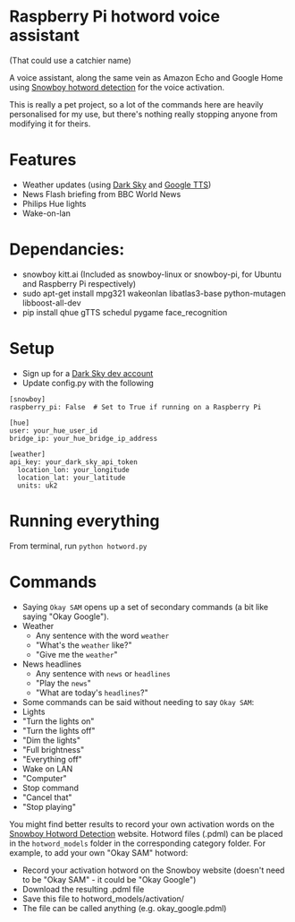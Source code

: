 # Raspberry Pi hotword voice assistant
(That could use a catchier name)

A voice assistant, along the same vein as Amazon Echo and Google Home using
[Snowboy hotword detection](https://snowboy.kitt.ai/) for the voice activation.

This is really a pet project, so a lot of the commands here are heavily 
personalised for my use, but there's nothing really stopping anyone from modifying
it for theirs.


# Features
- Weather updates (using [Dark Sky](https://darksky.net/dev/) and 
[Google TTS](https://pypi.python.org/pypi/gTTS))
- News Flash briefing from BBC World News
- Philips Hue lights
- Wake-on-lan


# Dependancies:
- snowboy kitt.ai (Included as snowboy-linux or snowboy-pi, for Ubuntu and 
Raspberry Pi respectively)
- sudo apt-get install mpg321 wakeonlan libatlas3-base python-mutagen libboost-all-dev
- pip install qhue gTTS schedul pygame face_recognition

# Setup
- Sign up for a [Dark Sky dev account](https://darksky.net/dev/)
- Update config.py with the following

```
[snowboy]
raspberry_pi: False  # Set to True if running on a Raspberry Pi

[hue]
user: your_hue_user_id
bridge_ip: your_hue_bridge_ip_address

[weather]
api_key: your_dark_sky_api_token
  location_lon: your_longitude
  location_lat: your_latitude
  units: uk2
  ```

# Running everything
From terminal, run `python hotword.py`

# Commands
- Saying `Okay SAM` opens up a set of secondary commands (a bit like saying "Okay Google").
 - Weather
   - Any sentence with  the word `weather`
   - "What's the `weather` like?"
   - "Give me the `weather`"
- News headlines
  - Any sentence with `news` or `headlines`
  - "Play the `news`"
  - "What are today's `headlines`?"
- Some commands can be said without needing to say `Okay SAM`:
- Lights
 - "Turn the lights on"
 - "Turn the lights off"
 - "Dim the lights"
 - "Full brightness"
 - "Everything off"
- Wake on LAN
 - "Computer"
- Stop command
 - "Cancel that"
 - "Stop playing"

You might find better results to record your own activation words on the [Snowboy Hotword Detection](https://snowboy.kitt.ai) website.  Hotword files (.pdml) can be placed in the `hotword_models` folder in the corresponding category folder.  For example, to add your own "Okay SAM" hotword:
- Record your activation hotword on the Snowboy website (doesn't need to be "Okay SAM" - it could be "Okay Google")
- Download the resulting .pdml file
- Save this file to hotword_models/activation/
- The file can be called anything (e.g. okay_google.pdml)